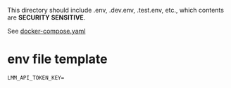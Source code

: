 This directory should include .env, .dev.env, .test.env, etc., which contents are **SECURITY SENSITIVE**.

See [docker-compose.yaml](../docker-compose.yaml)

# env file template

```
LMM_API_TOKEN_KEY=
```
